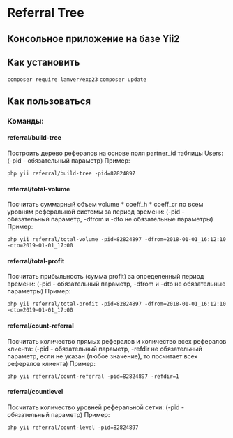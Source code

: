 # Referral Tree

## Консольное приложение на базе Yii2

## Как установить

`composer require lamver/exp23`
`composer update`

## Как пользоваться 
### Команды:

#### referral/build-tree
Построить дерево рефералов на основе поля partner_id таблицы Users:
(-pid - обязательный параметр) Пример:

 `php yii referral/build-tree -pid=82824897`


#### referral/total-volume
Посчитать суммарный объем volume * coeff_h * coeff_cr по всем уровням реферальной системы за период времени:
(-pid - обязательный параметр, -dfrom и -dto не обязательные параметры) Пример:

`php yii referral/total-volume -pid=82824897 -dfrom=2018-01-01_16:12:10 -dto=2019-01-01_17:00`


#### referral/total-profit
Посчитать прибыльность (сумма profit) за определенный период времени:
(-pid - обязательный параметр, -dfrom и -dto не обязательные параметры) Пример:

`php yii referral/total-profit -pid=82824897 -dfrom=2018-01-01_16:12:10 -dto=2019-01-01_17:00`


#### referral/count-referral
Посчитать количество прямых рефералов и количество всех рефералов клиента:
(-pid - обязательный параметр, -refdir не обязательный параметр, если не указан (любое значение), то посчитает всех рефералов клиента) Пример:

`php yii referral/count-referral -pid=82824897 -refdir=1`


#### referral/countlevel
Посчитать количество уровней реферальной сетки:
(-pid - обязательный параметр) Пример:

`php yii referral/count-level -pid=82824897`

